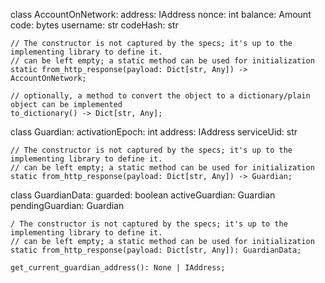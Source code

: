 class AccountOnNetwork:
    address: IAddress
    nonce: int
    balance: Amount
    code: bytes
    username: str
    codeHash: str

    // The constructor is not captured by the specs; it's up to the implementing library to define it.
    // can be left empty; a static method can be used for initialization
    static from_http_response(payload: Dict[str, Any]) -> AccountOnNetwork;

    // optionally, a method to convert the object to a dictionary/plain object can be implemented
    to_dictionary() -> Dict[str, Any];


class Guardian:
    activationEpoch: int
    address: IAddress
    serviceUid: str

    // The constructor is not captured by the specs; it's up to the implementing library to define it.
    // can be left empty; a static method can be used for initialization
    static from_http_response(payload: Dict[str, Any]) -> Guardian;


class GuardianData:
    guarded: boolean
    activeGuardian: Guardian
    pendingGuardian: Guardian

    / The constructor is not captured by the specs; it's up to the implementing library to define it.
    // can be left empty; a static method can be used for initialization
    static from_http_response(payload: Dict[str, Any]): GuardianData;

    get_current_guardian_address(): None | IAddress;
